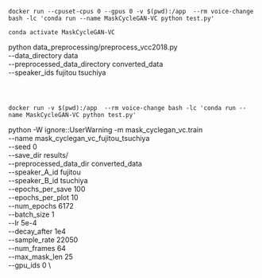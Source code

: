 ```
docker run --cpuset-cpus 0 --gpus 0 -v $(pwd):/app  --rm voice-change bash -lc 'conda run --name MaskCycleGAN-VC python test.py'

conda activate MaskCycleGAN-VC
```

python data_preprocessing/preprocess_vcc2018.py \
  --data_directory data \
  --preprocessed_data_directory converted_data \
  --speaker_ids fujitou tsuchiya
```



docker run -v $(pwd):/app  --rm voice-change bash -lc 'conda run --name MaskCycleGAN-VC python test.py'

```
python -W ignore::UserWarning -m mask_cyclegan_vc.train \
    --name mask_cyclegan_vc_fujitou_tsuchiya \
    --seed 0 \
    --save_dir results/ \
    --preprocessed_data_dir converted_data \
    --speaker_A_id fujitou \
    --speaker_B_id tsuchiya \
    --epochs_per_save 100 \
    --epochs_per_plot 10 \
    --num_epochs 6172 \
    --batch_size 1 \
    --lr 5e-4 \
    --decay_after 1e4 \
    --sample_rate 22050 \
    --num_frames 64 \
    --max_mask_len 25 \
    --gpu_ids 0 \
```
